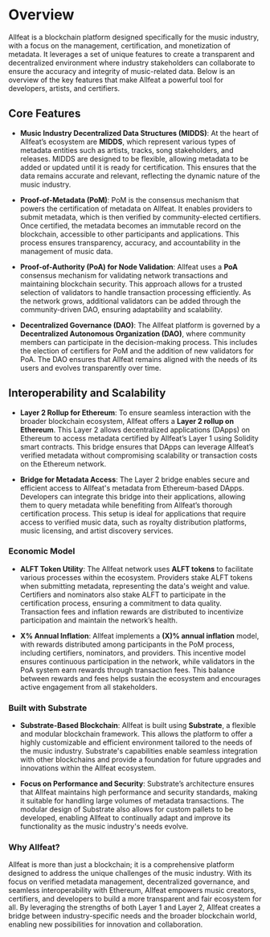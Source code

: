 # Overview

Allfeat is a blockchain platform designed specifically for the music industry, with a focus on the management, certification, and monetization of metadata. It leverages a set of unique features to create a transparent and decentralized environment where industry stakeholders can collaborate to ensure the accuracy and integrity of music-related data. Below is an overview of the key features that make Allfeat a powerful tool for developers, artists, and certifiers.

## Core Features

- **Music Industry Decentralized Data Structures (MIDDS)**: At the heart of Allfeat’s ecosystem are **MIDDS**, which represent various types of metadata entities such as artists, tracks, song stakeholders, and releases. MIDDS are designed to be flexible, allowing metadata to be added or updated until it is ready for certification. This ensures that the data remains accurate and relevant, reflecting the dynamic nature of the music industry.

- **Proof-of-Metadata (PoM)**: PoM is the consensus mechanism that powers the certification of metadata on Allfeat. It enables providers to submit metadata, which is then verified by community-elected certifiers. Once certified, the metadata becomes an immutable record on the blockchain, accessible to other participants and applications. This process ensures transparency, accuracy, and accountability in the management of music data.

- **Proof-of-Authority (PoA) for Node Validation**: Allfeat uses a **PoA** consensus mechanism for validating network transactions and maintaining blockchain security. This approach allows for a trusted selection of validators to handle transaction processing efficiently. As the network grows, additional validators can be added through the community-driven DAO, ensuring adaptability and scalability.

- **Decentralized Governance (DAO)**: The Allfeat platform is governed by a **Decentralized Autonomous Organization (DAO)**, where community members can participate in the decision-making process. This includes the election of certifiers for PoM and the addition of new validators for PoA. The DAO ensures that Allfeat remains aligned with the needs of its users and evolves transparently over time.

## Interoperability and Scalability

- **Layer 2 Rollup for Ethereum**: To ensure seamless interaction with the broader blockchain ecosystem, Allfeat offers a **Layer 2 rollup on Ethereum**. This Layer 2 allows decentralized applications (DApps) on Ethereum to access metadata certified by Allfeat’s Layer 1 using Solidity smart contracts. This bridge ensures that DApps can leverage Allfeat’s verified metadata without compromising scalability or transaction costs on the Ethereum network.

- **Bridge for Metadata Access**: The Layer 2 bridge enables secure and efficient access to Allfeat's metadata from Ethereum-based DApps. Developers can integrate this bridge into their applications, allowing them to query metadata while benefiting from Allfeat’s thorough certification process. This setup is ideal for applications that require access to verified music data, such as royalty distribution platforms, music licensing, and artist discovery services.

### Economic Model

- **ALFT Token Utility**: The Allfeat network uses **ALFT tokens** to facilitate various processes within the ecosystem. Providers stake ALFT tokens when submitting metadata, representing the data's weight and value. Certifiers and nominators also stake ALFT to participate in the certification process, ensuring a commitment to data quality. Transaction fees and inflation rewards are distributed to incentivize participation and maintain the network’s health.

- **X% Annual Inflation**: Allfeat implements a **(X)% annual inflation** model, with rewards distributed among participants in the PoM process, including certifiers, nominators, and providers. This incentive model ensures continuous participation in the network, while validators in the PoA system earn rewards through transaction fees. This balance between rewards and fees helps sustain the ecosystem and encourages active engagement from all stakeholders.

### Built with Substrate

- **Substrate-Based Blockchain**: Allfeat is built using **Substrate**, a flexible and modular blockchain framework. This allows the platform to offer a highly customizable and efficient environment tailored to the needs of the music industry. Substrate's capabilities enable seamless integration with other blockchains and provide a foundation for future upgrades and innovations within the Allfeat ecosystem.

- **Focus on Performance and Security**: Substrate’s architecture ensures that Allfeat maintains high performance and security standards, making it suitable for handling large volumes of metadata transactions. The modular design of Substrate also allows for custom pallets to be developed, enabling Allfeat to continually adapt and improve its functionality as the music industry's needs evolve.

### Why Allfeat?

Allfeat is more than just a blockchain; it is a comprehensive platform designed to address the unique challenges of the music industry. With its focus on verified metadata management, decentralized governance, and seamless interoperability with Ethereum, Allfeat empowers music creators, certifiers, and developers to build a more transparent and fair ecosystem for all. By leveraging the strengths of both Layer 1 and Layer 2, Allfeat creates a bridge between industry-specific needs and the broader blockchain world, enabling new possibilities for innovation and collaboration.
